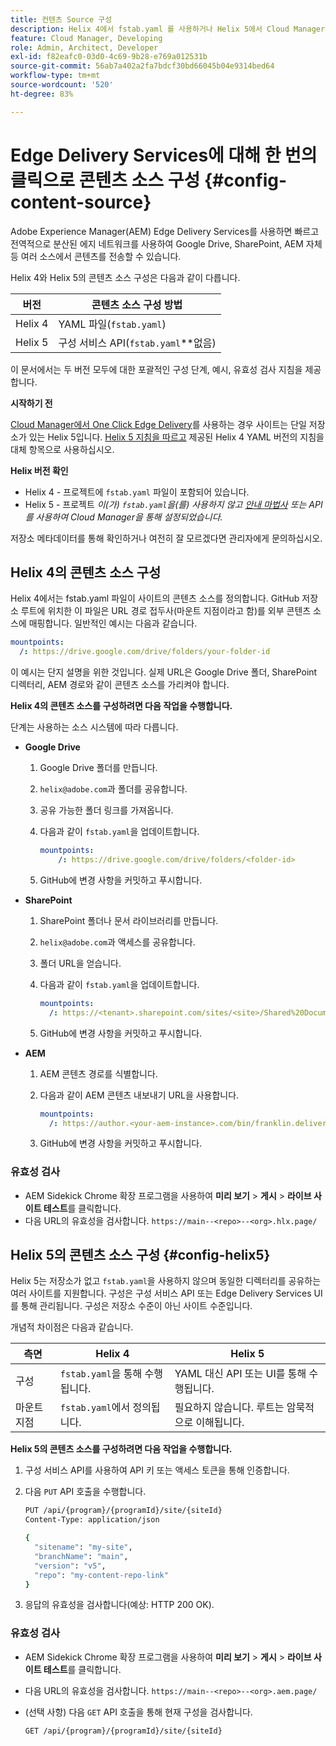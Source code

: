 ```yaml
---
title: 컨텐츠 Source 구성
description: Helix 4에서 fstab.yaml 를 사용하거나 Helix 5에서 Cloud Manager(또는 구성 서비스 API)의 안내 마법사를 사용하여 Edge Delivery 사이트에 대한 콘텐츠 소스를 구성하는 방법에 대해 알아봅니다.
feature: Cloud Manager, Developing
role: Admin, Architect, Developer
exl-id: f82eafc0-03d0-4c69-9b28-e769a012531b
source-git-commit: 56ab7a402a2fa7bdcf30bd66045b04e9314bed64
workflow-type: tm+mt
source-wordcount: '520'
ht-degree: 83%

---
```


# Edge Delivery Services에 대해 한 번의 클릭으로 콘텐츠 소스 구성 {#config-content-source}

Adobe Experience Manager(AEM) Edge Delivery Services를 사용하면 빠르고 전역적으로 분산된 에지 네트워크를 사용하여 Google Drive, SharePoint, AEM 자체 등 여러 소스에서 콘텐츠를 전송할 수 있습니다.

Helix 4와 Helix 5의 콘텐츠 소스 구성은 다음과 같이 다릅니다.

| 버전 | 콘텐츠 소스 구성 방법 |
| --- | --- |
| Helix 4 | YAML 파일(`fstab.yaml`) |
| Helix 5 | 구성 서비스 API(`fstab.yaml`**&#x200B;없음) |

이 문서에서는 두 버전 모두에 대한 포괄적인 구성 단계, 예시, 유효성 검사 지침을 제공합니다.

**시작하기 전**

[Cloud Manager에서 One Click Edge Delivery](/help/implementing/cloud-manager/edge-delivery/create-edge-delivery-site.md##one-click-edge-delivery-site)를 사용하는 경우 사이트는 단일 저장소가 있는 Helix 5입니다. [Helix 5 지침을 따르고](#config-helix5) 제공된 Helix 4 YAML 버전의 지침을 대체 항목으로 사용하십시오.

**Helix 버전 확인**

* Helix 4 - 프로젝트에 `fstab.yaml` 파일이 포함되어 있습니다.
* Helix 5 - 프로젝트 *이(가) `fstab.yaml`을(를) 사용하지 않고 [안내 마법사](/help/implementing/cloud-manager/edge-delivery/add-edge-delivery-site.md) 또는 API를 사용하여 Cloud Manager을 통해 설정되었습니다.*

저장소 메타데이터를 통해 확인하거나 여전히 잘 모르겠다면 관리자에게 문의하십시오.

## Helix 4의 콘텐츠 소스 구성

Helix 4에서는 fstab.yaml 파일이 사이트의 콘텐츠 소스를 정의합니다. GitHub 저장소 루트에 위치한 이 파일은 URL 경로 접두사(마운트 지점이라고 함)를 외부 콘텐츠 소스에 매핑합니다. 일반적인 예시는 다음과 같습니다.

```yaml
mountpoints:
  /: https://drive.google.com/drive/folders/your-folder-id
```

이 예시는 단지 설명을 위한 것입니다. 실제 URL은 Google Drive 폴더, SharePoint 디렉터리, AEM 경로와 같이 콘텐츠 소스를 가리켜야 합니다.

**Helix 4의 콘텐츠 소스를 구성하려면 다음 작업을 수행합니다.**

단계는 사용하는 소스 시스템에 따라 다릅니다.

* **Google Drive**

   1. Google Drive 폴더를 만듭니다.
   1. `helix@adobe.com`과 폴더를 공유합니다.
   1. 공유 가능한 폴더 링크를 가져옵니다.
   1. 다음과 같이 `fstab.yaml`을 업데이트합니다.

      ```yaml
      mountpoints: 
          /: https://drive.google.com/drive/folders/<folder-id>
      ```

   1. GitHub에 변경 사항을 커밋하고 푸시합니다.

* **SharePoint**

   1. SharePoint 폴더나 문서 라이브러리를 만듭니다.
   1. `helix@adobe.com`과 액세스를 공유합니다.
   1. 폴더 URL을 얻습니다.
   1. 다음과 같이 `fstab.yaml`을 업데이트합니다.

      ```yaml
      mountpoints:
        /: https://<tenant>.sharepoint.com/sites/<site>/Shared%20Documents/<folder>
      ```

   1. GitHub에 변경 사항을 커밋하고 푸시합니다.

* **AEM**

   1. AEM 콘텐츠 경로를 식별합니다.
   1. 다음과 같이 AEM 콘텐츠 내보내기 URL을 사용합니다.

      ```yaml
      mountpoints:
        /: https://author.<your-aem-instance>.com/bin/franklin.delivery/<org>/<repo>/main
      ```

   1. GitHub에 변경 사항을 커밋하고 푸시합니다.

### 유효성 검사

* AEM Sidekick Chrome 확장 프로그램을 사용하여 **미리 보기** > **게시** > **라이브 사이트 테스트**&#x200B;를 클릭합니다.
* 다음 URL의 유효성을 검사합니다. `https://main--<repo>--<org>.hlx.page/`

## Helix 5의 콘텐츠 소스 구성 {#config-helix5}

Helix 5는 저장소가 없고 `fstab.yaml`을 사용하지 않으며 동일한 디렉터리를 공유하는 여러 사이트를 지원합니다. 구성은 구성 서비스 API 또는 Edge Delivery Services UI를 통해 관리됩니다. 구성은 저장소 수준이 아닌 사이트 수준입니다.

개념적 차이점은 다음과 같습니다.

| 측면 | Helix 4 | Helix 5 |
| --- | --- | --- |
| 구성 | `fstab.yaml`을 통해 수행됩니다. | YAML 대신 API 또는 UI를 통해 수행됩니다. |
| 마운트 지점 | `fstab.yaml`에서 정의됩니다. | 필요하지 않습니다. 루트는 암묵적으로 이해됩니다. |

**Helix 5의 콘텐츠 소스를 구성하려면 다음 작업을 수행합니다.**

1. 구성 서비스 API를 사용하여 API 키 또는 액세스 토큰을 통해 인증합니다.
1. 다음 `PUT` API 호출을 수행합니다.

   ```bash {.line-numbering}
   PUT /api/{program}/{programId}/site/{siteId}
   Content-Type: application/json
   
   {
     "sitename": "my-site",
     "branchName": "main",
     "version": "v5",
     "repo": "my-content-repo-link"
   }
   ```

1. 응답의 유효성을 검사합니다(예상: HTTP 200 OK).

### 유효성 검사

* AEM Sidekick Chrome 확장 프로그램을 사용하여 **미리 보기** > **게시** > **라이브 사이트 테스트**&#x200B;를 클릭합니다.
* 다음 URL의 유효성을 검사합니다. `https://main--<repo>--<org>.aem.page/`
* (선택 사항) 다음 `GET` API 호출을 통해 현재 구성을 검사합니다.

  ```bash
  GET /api/{program}/{programId}/site/{siteId}
  ```

